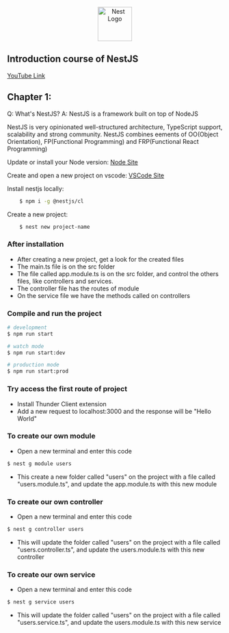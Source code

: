 <p align="center">
  <a href="http://nestjs.com/" target="blank"><img src="https://nestjs.com/img/logo-small.svg" width="80" alt="Nest Logo" /></a>
</p>

## Introduction course of NestJS

[YouTube Link](https://www.youtube.com/watch?v=8_X0nSrzrCw)

## Chapter 1:

Q: What's NestJS?
A: NestJS is a framework built on top of NodeJS

NestJS is very opinionated well-structured architecture, TypeScript support, scalability and strong community.
NestJS combines eements of OO(Object Orientation), FP(Functional Programming) and FRP(Functional React Programming)

Update or install your Node version: [Node Site](https://nodejs.org/en)

Create and open a new project on vscode: [VSCode Site](https://code.visualstudio.com/)

Install nestjs locally:
```bash
    $ npm i -g @nestjs/cl
```

Create a new project:
```bash
    $ nest new project-name
```

### After installation
- After creating a new project, get a look for the created files
- The main.ts file is on the src folder
- The file called app.module.ts is on the src folder, and control the others files, like controllers and services.
- The controller file has the routes of module
- On the service file we have the methods called on controllers

### Compile and run the project
```bash
# development
$ npm run start

# watch mode
$ npm run start:dev

# production mode
$ npm run start:prod
```

### Try access the first route of project
- Install Thunder Client extension
- Add a new request to localhost:3000 and the response will be "Hello World"

### To create our own module
- Open a new terminal and enter this code
```bash
$ nest g module users
```
- This create a new folder called "users" on the project with a file called "users.module.ts", and update the app.module.ts with this new module

### To create our own controller
- Open a new terminal and enter this code
```bash
$ nest g controller users
```
- This will update the folder called "users" on the project with a file called "users.controller.ts", and update the users.module.ts with this new controller


### To create our own service
- Open a new terminal and enter this code
```bash
$ nest g service users
```
- This will update the folder called "users" on the project with a file called "users.service.ts", and update the users.module.ts with this new service 